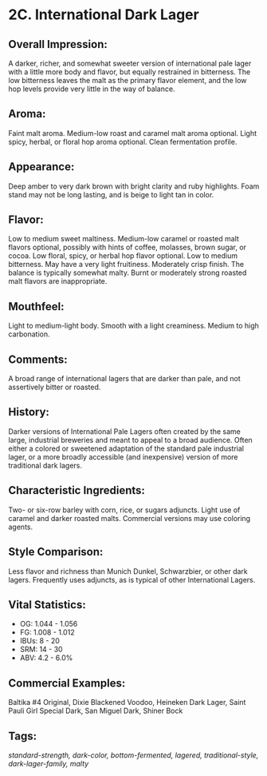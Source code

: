 # 2C. International Dark Lager

## Overall Impression: 

A darker, richer, and somewhat sweeter version of international pale lager with a little more body and flavor, but equally restrained in bitterness. The low bitterness leaves the malt as the primary flavor element, and the low hop levels provide very little in the way of balance.

## Aroma: 

Faint malt aroma. Medium-low roast and caramel malt aroma optional. Light spicy, herbal, or floral hop aroma optional. Clean fermentation profile.

## Appearance: 

Deep amber to very dark brown with bright clarity and ruby highlights. Foam stand may not be long lasting, and is beige to light tan in color.

## Flavor: 

Low to medium sweet maltiness. Medium-low caramel or roasted malt flavors optional, possibly with hints of coffee, molasses, brown sugar, or cocoa. Low floral, spicy, or herbal hop flavor optional. Low to medium bitterness. May have a very light fruitiness. Moderately crisp finish. The balance is typically somewhat malty. Burnt or moderately strong roasted malt flavors are inappropriate.

## Mouthfeel: 

Light to medium-light body. Smooth with a light creaminess. Medium to high carbonation.

## Comments: 

A broad range of international lagers that are darker than pale, and not assertively bitter or roasted.

## History: 

Darker versions of International Pale Lagers often created by the same large, industrial breweries and meant to appeal to a broad audience. Often either a colored or sweetened adaptation of the standard pale industrial lager, or a more broadly accessible (and inexpensive) version of more traditional dark lagers.

## Characteristic Ingredients: 

Two- or six-row barley with corn, rice, or sugars adjuncts. Light use of caramel and darker roasted malts. Commercial versions may use coloring agents.

## Style Comparison: 

Less flavor and richness than Munich Dunkel, Schwarzbier, or other dark lagers. Frequently uses adjuncts, as is typical of other International Lagers.

## Vital Statistics:	 

- OG:	1.044 - 1.056
- FG:	1.008 - 1.012
- IBUs:	8 - 20	
- SRM:	14 - 30	
- ABV:	4.2 - 6.0%

## Commercial Examples: 

Baltika #4 Original, Dixie Blackened Voodoo, Heineken Dark Lager, Saint Pauli Girl Special Dark, San Miguel Dark, Shiner Bock

## Tags: 

_standard-strength, dark-color, bottom-fermented, lagered, traditional-style, dark-lager-family, malty_
